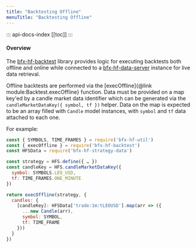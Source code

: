 ```yaml
---
title: "Backtesting Offline"
menuTitle: "Backtesting Offline"
---
```

::: api-docs-index
[[toc]]
:::
#### Overview

The [bfx-hf-backtest](https://github.com/bitfinexcom/bfx-hf-backtest) library provides logic for executing backtests both offline and online while connected to a [bfx-hf-data-server](https://github.com/bitfinexcom/bf-hf-data-server) instance for live data retrieval.

Offline backtests are performed via the [execOffline]{@link module:Backtest.execOffline} function. Data must be provided on a map key'ed by a candle market data identifier which can be generated via the `candleMarketDataKey({ symbol, tf })` helper. Data on the map is expected to be an array filled with `Candle` model instances, with `symbol` and `tf` data attached to each one.

For example:

```js
const { SYMBOLS, TIME_FRAMES } = require('bfx-hf-util')
const { execOffline } = require('bfx-hf-backtest')
const HFSData = require('bfx-hf-strategy-data')

const strategy = HFS.define({ … })
const candleKey = HFS.candleMarketDataKey({
  symbol: SYMBOLS.LEO_USD,
  tf: TIME_FRAMES.ONE_MINUTE
})

return execOffline(strategy, {
  candles: {
    [candleKey]: HFSData['trade:1m:tLEOUSD'].map(arr => ({
      ...new Candle(arr),
      symbol: SYMBOL,
      tf: TIME_FRAME
    }))
  }
})
```
